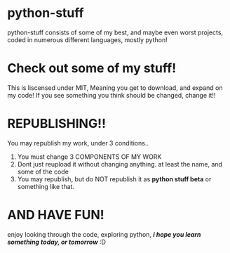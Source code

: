 # python-stuff
python-stuff consists of some of my best, and maybe even worst projects, coded in numerous different languages, mostly python!


# Check out some of my stuff!
This is liscensed under MIT, Meaning you get to download, and expand on my code!
If you see something you think should be changed, change it!!

# REPUBLISHING!!

You may republish my work, under 3 conditions..


1. You must change 3 COMPONENTS OF MY WORK
2. Dont just reupload it without changing anything. at least the name, and some of the code
3. You may republish, but do NOT republish it as **python stuff beta** or something like that.

# AND HAVE FUN!
enjoy looking through the code, exploring python, ***i hope you learn something today, or tomorrow*** :D
